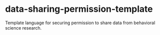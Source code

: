 # data-sharing-permission-template
Template language for securing permission to share data from behavioral science research.
